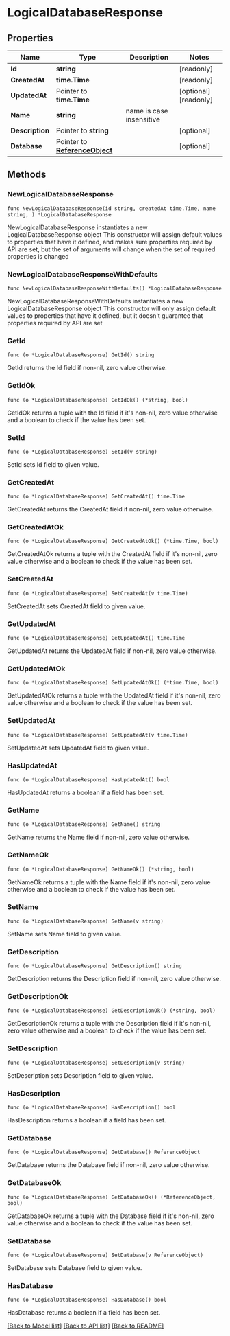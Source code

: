 # LogicalDatabaseResponse

## Properties

Name | Type | Description | Notes
------------ | ------------- | ------------- | -------------
**Id** | **string** |  | [readonly] 
**CreatedAt** | **time.Time** |  | [readonly] 
**UpdatedAt** | Pointer to **time.Time** |  | [optional] [readonly] 
**Name** | **string** | name is case insensitive | 
**Description** | Pointer to **string** |  | [optional] 
**Database** | Pointer to [**ReferenceObject**](ReferenceObject.md) |  | [optional] 

## Methods

### NewLogicalDatabaseResponse

`func NewLogicalDatabaseResponse(id string, createdAt time.Time, name string, ) *LogicalDatabaseResponse`

NewLogicalDatabaseResponse instantiates a new LogicalDatabaseResponse object
This constructor will assign default values to properties that have it defined,
and makes sure properties required by API are set, but the set of arguments
will change when the set of required properties is changed

### NewLogicalDatabaseResponseWithDefaults

`func NewLogicalDatabaseResponseWithDefaults() *LogicalDatabaseResponse`

NewLogicalDatabaseResponseWithDefaults instantiates a new LogicalDatabaseResponse object
This constructor will only assign default values to properties that have it defined,
but it doesn't guarantee that properties required by API are set

### GetId

`func (o *LogicalDatabaseResponse) GetId() string`

GetId returns the Id field if non-nil, zero value otherwise.

### GetIdOk

`func (o *LogicalDatabaseResponse) GetIdOk() (*string, bool)`

GetIdOk returns a tuple with the Id field if it's non-nil, zero value otherwise
and a boolean to check if the value has been set.

### SetId

`func (o *LogicalDatabaseResponse) SetId(v string)`

SetId sets Id field to given value.


### GetCreatedAt

`func (o *LogicalDatabaseResponse) GetCreatedAt() time.Time`

GetCreatedAt returns the CreatedAt field if non-nil, zero value otherwise.

### GetCreatedAtOk

`func (o *LogicalDatabaseResponse) GetCreatedAtOk() (*time.Time, bool)`

GetCreatedAtOk returns a tuple with the CreatedAt field if it's non-nil, zero value otherwise
and a boolean to check if the value has been set.

### SetCreatedAt

`func (o *LogicalDatabaseResponse) SetCreatedAt(v time.Time)`

SetCreatedAt sets CreatedAt field to given value.


### GetUpdatedAt

`func (o *LogicalDatabaseResponse) GetUpdatedAt() time.Time`

GetUpdatedAt returns the UpdatedAt field if non-nil, zero value otherwise.

### GetUpdatedAtOk

`func (o *LogicalDatabaseResponse) GetUpdatedAtOk() (*time.Time, bool)`

GetUpdatedAtOk returns a tuple with the UpdatedAt field if it's non-nil, zero value otherwise
and a boolean to check if the value has been set.

### SetUpdatedAt

`func (o *LogicalDatabaseResponse) SetUpdatedAt(v time.Time)`

SetUpdatedAt sets UpdatedAt field to given value.

### HasUpdatedAt

`func (o *LogicalDatabaseResponse) HasUpdatedAt() bool`

HasUpdatedAt returns a boolean if a field has been set.

### GetName

`func (o *LogicalDatabaseResponse) GetName() string`

GetName returns the Name field if non-nil, zero value otherwise.

### GetNameOk

`func (o *LogicalDatabaseResponse) GetNameOk() (*string, bool)`

GetNameOk returns a tuple with the Name field if it's non-nil, zero value otherwise
and a boolean to check if the value has been set.

### SetName

`func (o *LogicalDatabaseResponse) SetName(v string)`

SetName sets Name field to given value.


### GetDescription

`func (o *LogicalDatabaseResponse) GetDescription() string`

GetDescription returns the Description field if non-nil, zero value otherwise.

### GetDescriptionOk

`func (o *LogicalDatabaseResponse) GetDescriptionOk() (*string, bool)`

GetDescriptionOk returns a tuple with the Description field if it's non-nil, zero value otherwise
and a boolean to check if the value has been set.

### SetDescription

`func (o *LogicalDatabaseResponse) SetDescription(v string)`

SetDescription sets Description field to given value.

### HasDescription

`func (o *LogicalDatabaseResponse) HasDescription() bool`

HasDescription returns a boolean if a field has been set.

### GetDatabase

`func (o *LogicalDatabaseResponse) GetDatabase() ReferenceObject`

GetDatabase returns the Database field if non-nil, zero value otherwise.

### GetDatabaseOk

`func (o *LogicalDatabaseResponse) GetDatabaseOk() (*ReferenceObject, bool)`

GetDatabaseOk returns a tuple with the Database field if it's non-nil, zero value otherwise
and a boolean to check if the value has been set.

### SetDatabase

`func (o *LogicalDatabaseResponse) SetDatabase(v ReferenceObject)`

SetDatabase sets Database field to given value.

### HasDatabase

`func (o *LogicalDatabaseResponse) HasDatabase() bool`

HasDatabase returns a boolean if a field has been set.


[[Back to Model list]](../README.md#documentation-for-models) [[Back to API list]](../README.md#documentation-for-api-endpoints) [[Back to README]](../README.md)


